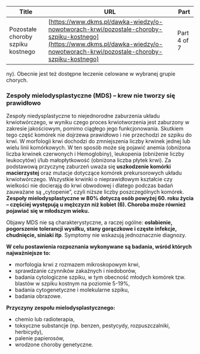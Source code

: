 | **Title**       | **URL**           | **Part**              |
|-----------------|-------------------|-----------------------|
| Pozostałe choroby szpiku kostnego         | [https://www.dkms.pl/dawka-wiedzy/o-nowotworach-krwi/pozostale-choroby-szpiku-kostnego](https://www.dkms.pl/dawka-wiedzy/o-nowotworach-krwi/pozostale-choroby-szpiku-kostnego)    | Part 4 of 7          |

ny). Obecnie jest też dostępne leczenie celowane w wybranej grupie chorych. 


### Zespoły mielodysplastyczne (MDS) – krew nie tworzy się prawidłowo


Zespoły niedysplastyczne to niejednorodne zaburzenia układu krwiotwórczego, w wyniku czego proces krwiotworzenia jest zaburzony w zakresie jakościowym, pomimo ciągłego jego funkcjonowania. Skutkiem tego część komórek nie dojrzewa prawidłowo i nie przechodzi ze szpiku do krwi. W morfologii krwi dochodzi do zmniejszenia liczby krwinek jednej lub wielu linii komórkowych. W ten sposób może się pojawić anemia (obniżona liczba krwinek czerwonych i Hemoglobiny), leukopenia (obniżenie liczby leukocytów) i/lub małopłytkowość (obniżona liczba płytek krwi). Za podstawową przyczynę zaburzeń uważa się **uszkodzenie komórki macierzystej** oraz mutacje dotyczące komórek prekursorowych układu krwiotwórczego. Wszystkie krwinki o nieprawidłowym kształcie czy wielkości nie docierają do krwi obwodowej i dlatego podczas badań zauważane są „cytopenie”, czyli niższe liczby poszczególnych komórek. **Zespoły mielodysplastyczne w 80% dotyczą osób powyżej 60\. roku życia – częściej występują u mężczyzn niż kobiet (6\). Choroba może również pojawiać się w młodszym wieku.**


Objawy MDS nie są charakterystyczne, a raczej ogólne: **osłabienie, pogorszenie tolerancji wysiłku, stany gorączkowe i częste infekcje, chudnięcie, siniaki itp**. Symptomy nie wskazują jednoznacznie diagnozy. 


**W celu postawienia rozpoznania wykonywane są badania, wśród których najważniejsze to:**


* morfologia krwi z rozmazem mikroskopowym krwi,
* sprawdzanie czynników zakaźnych i niedoborów,
* badania cytologiczne szpiku, w tym obecność młodych komórek tzw. blastów w szpiku kostnym na poziomie 5\-19%,
* badania cytogenetyczne i molekularne szpiku,
* badania obrazowe.


**Przyczyny zespołu mielodysplastycznego:**


* chemio lub radioterapia,
* toksyczne substancje (np. benzen, pestycydy, rozpuszczalniki, herbicydy),
* palenie papierosów,
* wrodzone choroby genetyczne.

